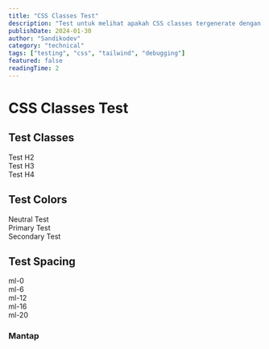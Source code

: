 ```yaml
---
title: "CSS Classes Test"
description: "Test untuk melihat apakah CSS classes tergenerate dengan benar"
publishDate: 2024-01-30
author: "Sandikodev"
category: "technical"
tags: ["testing", "css", "tailwind", "debugging"]
featured: false
readingTime: 2
---
```


# CSS Classes Test

## Test Classes

<div class="toc-nav">
  <div class="toc-link toc-h2">Test H2</div>
  <div class="toc-link toc-h3">Test H3</div>
  <div class="toc-link toc-h4">Test H4</div>
</div>

## Test Colors

<div class="text-neutral-600 bg-neutral-100">Neutral Test</div>
<div class="text-primary-700 bg-primary-50">Primary Test</div>
<div class="text-secondary-700 bg-secondary-50">Secondary Test</div>

## Test Spacing

<div class="ml-0">ml-0</div>
<div class="ml-6">ml-6</div>
<div class="ml-12">ml-12</div>
<div class="ml-16">ml-16</div>
<div class="ml-20">ml-20</div>


### Mantap